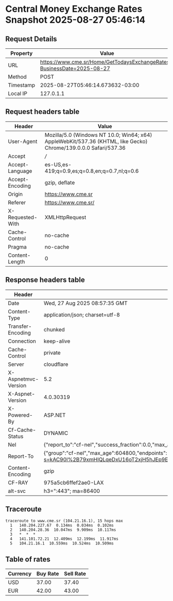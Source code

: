 # Central Money Exchange Rates Snapshot 2025-08-27 05:46:14
## Request Details

| Property | Value |
|----------|-------|
| URL | https://www.cme.sr/Home/GetTodaysExchangeRates/?BusinessDate=2025-08-27 |
| Method | POST |
| Timestamp | 2025-08-27T05:46:14.673632-03:00 |
| Local IP | 127.0.1.1 |
    
## Request headers table

| Header | Value |
|--------|-------|
| User-Agent | Mozilla/5.0 (Windows NT 10.0; Win64; x64) AppleWebKit/537.36 (KHTML, like Gecko) Chrome/139.0.0.0 Safari/537.36 |
| Accept | */* |
| Accept-Language | es-US,es-419;q=0.9,es;q=0.8,en;q=0.7,nl;q=0.6 |
| Accept-Encoding | gzip, deflate |
| Origin | https://www.cme.sr |
| Referer | https://www.cme.sr/ |
| X-Requested-With | XMLHttpRequest |
| Cache-Control | no-cache |
| Pragma | no-cache |
| Content-Length | 0 |

    
## Response headers table
| Header | Value |
|--------|-------|
| Date | Wed, 27 Aug 2025 08:57:35 GMT |
| Content-Type | application/json; charset=utf-8 |
| Transfer-Encoding | chunked |
| Connection | keep-alive |
| Cache-Control | private |
| Server | cloudflare |
| X-Aspnetmvc-Version | 5.2 |
| X-Aspnet-Version | 4.0.30319 |
| X-Powered-By | ASP.NET |
| Cf-Cache-Status | DYNAMIC |
| Nel | {"report_to":"cf-nel","success_fraction":0.0,"max_age":604800} |
| Report-To | {"group":"cf-nel","max_age":604800,"endpoints":[{"url":"https://a.nel.cloudflare.com/report/v4?s=kAC90l%2B79xmHIQLqeDxU16oT2xjH5hJEp9EY1I%2FXHcwHnwYWFAPERY5ZtpyP8d%2FBnR1oGRLlRUfnzl0szgh7u8gAKZpIs6rFbaw%3D"}]} |
| Content-Encoding | gzip |
| CF-RAY | 975a5cb6ffef2ae0-LAX |
| alt-svc | h3=":443"; ma=86400 |

## Traceroute 

```
traceroute to www.cme.sr (104.21.16.1), 15 hops max
  1   140.204.227.67  0.134ms  0.034ms  0.102ms 
  2   140.204.28.36  10.047ms  9.909ms  10.117ms 
  3   *  *  * 
  4   141.101.72.21  12.409ms  12.199ms  11.917ms 
  5   104.21.16.1  10.559ms  10.524ms  10.509ms 

```


## Table of rates

| Currency | Buy Rate | Sell Rate |
|----------|----------|-----------|
| USD | 37.00 | 37.40 |
| EUR | 42.00 | 43.00 |
